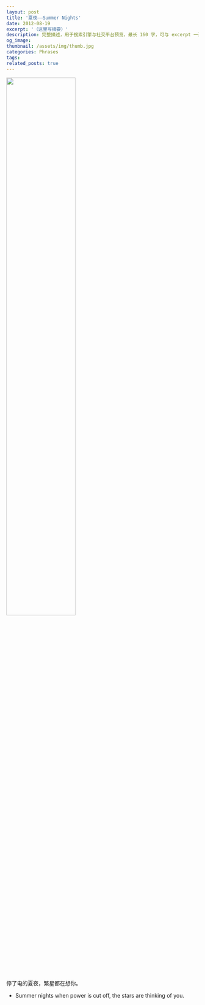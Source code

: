 ```yaml
---
layout: post
title: '夏夜——Summer Nights'
date: 2012-08-19
excerpt: '（这里写摘要）'
description: 完整描述，用于搜索引擎与社交平台预览，最长 160 字，可与 excerpt 一致
og_image: 
thumbnail: /assets/img/thumb.jpg
categories: Phrases
tags: 
related_posts: true
---
```


<img src="{{ '/assets/img/blog/xxxxxxxx' | relative_url }}" style="width:60%;">

停了电的夏夜，繁星都在想你。

- Summer nights when power is cut off, the stars are thinking of you.